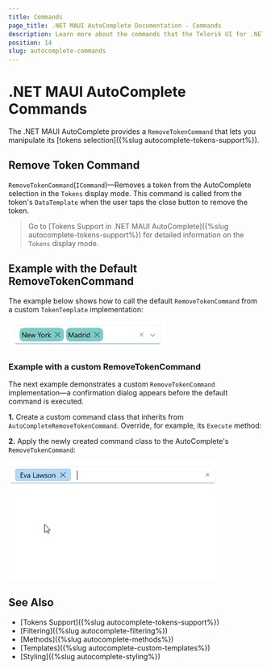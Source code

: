 ```yaml
---
title: Commands
page_title: .NET MAUI AutoComplete Documentation - Commands
description: Learn more about the commands that the Telerik UI for .NET MAUI AutoComplete control exposes.
position: 14
slug: autocomplete-commands
---
```


# .NET MAUI AutoComplete Commands

The .NET MAUI AutoComplete provides a `RemoveTokenCommand` that lets you manipulate its [tokens selection]({%slug autocomplete-tokens-support%}).

## Remove Token Command

`RemoveTokenCommand`(`ICommand`)&mdash;Removes a token from the AutoComplete selection in the `Tokens` display mode. This command is called from the token's `DataTemplate` when the user taps the close button to remove the token.

>Go to [Tokens Support in .NET MAUI AutoComplete]({%slug autocomplete-tokens-support%}) for detailed information on the `Tokens` display mode.

## Example with the Default RemoveTokenCommand

The example below shows how to call the default `RemoveTokenCommand` from a custom `TokenTemplate` implementation:

<snippet id='autocomplete-default-removetoken' />

![Telerik .NET MAUI AutoComplete default RemoveTokenCommand](images/autocomplete-removetokencommand-template.png)

### Example with a custom RemoveTokenCommand

The next example demonstrates a custom `RemoveTokenCommand` implementation&mdash;a confirmation dialog appears before the default command is executed.

**1.** Create a custom command class that inherits from `AutoCompleteRemoveTokenCommand`. Override, for example, its `Execute` method:

<snippet id='autocomplete-custom-removetokencommand' />

**2.** Apply the newly created command class to the AutoComplete's `RemoveTokenCommand`:

<snippet id='autocomplete-custom-removetoken' />

![Telerik .NET MAUI AutoComplete custom RemoveTokenCommand](images/autocomplete-removetoken.gif)

## See Also

- [Tokens Support]({%slug autocomplete-tokens-support%})
- [Filtering]({%slug autocomplete-filtering%})
- [Methods]({%slug autocomplete-methods%})
- [Templates]({%slug autocomplete-custom-templates%})
- [Styling]({%slug autocomplete-styling%})
